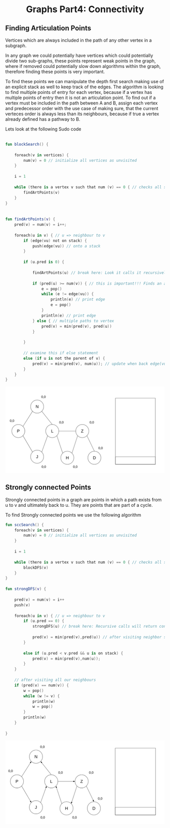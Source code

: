 <div align="center"><h1> Graphs Part4: Connectivity </h1></div>

## Finding Articulation Points

Vertices which are always included in the path of any other vertex in a subgraph.

In any graph we could potentially have vertices which could potentially divide two sub-graphs, these points represent
weak points in the graph, where if removed could potentially slow down algorithms within the graph, therefore finding
these points is very important.

To find these points we can manipulate the depth first search making use of an explicit stack as well to keep track of
the edges. The algorithm is looking to find multiple points of entry for each vertex, because if a vertex has multiple
points of entry then it is not an articulation point. To find out if a vertex must be included in the path between A and
B, assign each vertex and predecessor order with the use case of making sure, that the current verteces order is always
less than its neighbours, because if true a vertex already defined has a pathway to B.

Lets look at the following Sudo code

```kotlin

fun blockSearch() {

    foreach(v in vertices) {
        num(v) = 0 // initialize all vertices as unvisited
    }

    i = 1

    while (there is a vertex v such that num (v) == 0 { // checks all subgraphs
        findArtPoints(v)
    }
}


fun findArtPoints(v) {
    pred(v) = num(v) = i++;

    foreach(u in v) { // u => neighbour to v
        if (edge(vu) not on stack) {
            push(edge(vu)) // onto a stack
        }

        if (u.pred is 0) {

            findArtPoints(u) // break here: Look it calls it recursively

            if (pred(u) >= num(v)) { // this is important!!! Finds an articulation point
                e = pop()
                while (e != edge(vu)) {
                    println(e) // print edge
                    e = pop()
                }
                println(e) // print edge
            } else { // multiple paths to vertex
                pred(v) = min(pred(v), pred(u))
            }

        }

        // examine this if else statement
        else (if u is not the parent of v) {
            pred(v) = min(pred(v), num(u)); // update when back edge(vu) is found
        }
    }
}
```

<img src="images/graph_connectivity.png" alt="graph connectivity">

## Strongly connected Points

Strongly connected points in a graph are points in which a path exists from u to v and ultimately back to u. They are
points that are part of a cycle.

To find Strongly connected points we use the following algorithm

```kotlin
fun sccSearch() {
    foreach(v in vertices) {
        num(v) = 0 // initialize all vertices as unvisited
    }

    i = 1

    while (there is a vertex v such that num (v) == 0 { // checks all subgraphs
        blockDFS(v)
    }
}

fun strongDFS(v) {

    pred(v) = num(v) = i++
    push(v)

    foreach(u in v) { // u => neighbour to v
        if (u.pred == 0) {
            strongDFS(u) // break here: Recursive calls will return control here

            pred(v) = min(pred(v),pred(u)) // after visiting neighbor set parent to min of parent and neighbor
        }

        else if (u.pred < v.pred && u is on stack) {
            pred(v) = min(pred(v),num(u));
        }
    }
    
    // after visiting all our neighbours
    if (pred(v) == num(v)) {
        w = pop()
        while (w != v) {
            println(w)
            w = pop()
        }
        println(w)
    }

}
```

<img src="images/graph_connectivity_2.png" alt="graph connectivity">
